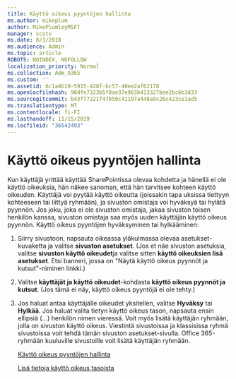 ```yaml
---
title: Käyttö oikeus pyyntöjen hallinta
ms.author: mikeplum
author: MikePlumleyMSFT
manager: scotv
ms.date: 8/3/2018
ms.audience: Admin
ms.topic: article
ROBOTS: NOINDEX, NOFOLLOW
localization_priority: Normal
ms.collection: Adm_O365
ms.custom: ''
ms.assetid: 6c1a4b19-5915-428f-bc57-40ee2af62178
ms.openlocfilehash: 90dfe7323b5f0ae37e963b413327bee2bc6b3d33
ms.sourcegitcommit: b43f77221f47b50c41197a448a9c26c423ce1ad5
ms.translationtype: MT
ms.contentlocale: fi-FI
ms.lasthandoff: 11/15/2019
ms.locfileid: "36542493"
---
```

# <a name="manage-access-requests"></a>Käyttö oikeus pyyntöjen hallinta

Kun käyttäjä yrittää käyttää SharePointissa olevaa kohdetta ja hänellä ei ole käyttö oikeuksia, hän näkee sanoman, että hän tarvitsee kohteen käyttö oikeuden. Käyttäjä voi pyytää käyttö oikeutta (joissakin tapa uksissa tiettyyn kohteeseen tai liittyä ryhmään), ja sivuston omistaja voi hyväksyä tai hylätä pyynnön. Jos joku, joka ei ole sivuston omistaja, jakaa sivuston toisen henkilön kanssa, sivuston omistaja saa myös uuden käyttäjän käyttö oikeus pyynnön. Käyttö oikeus pyyntöjen hyväksyminen tai hylkääminen:
  
1. Siirry sivustoon, napsauta oikeassa yläkulmassa olevaa asetukset-kuvaketta ja valitse **sivuston asetukset**. (Jos et näe sivuston asetuksia, valitse **sivuston käyttö oikeudet**ja valitse sitten **käyttö oikeuksien lisä asetukset**. Etsi banneri, jossa on "Näytä käyttö oikeus pyynnöt ja kutsut"-niminen linkki.)
    
2. Valitse **käyttäjät ja käyttö oikeudet**-kohdasta **käyttö oikeus pyynnöt ja kutsut**. (Jos tämä ei näy, käyttö oikeus pyyntöjä ei ole tehty.)
    
3. Jos haluat antaa käyttäjälle oikeudet yksitellen, valitse **Hyväksy** tai **Hylkää**. Jos haluat valita tietyn käyttö oikeus tason, napsauta ensin ellipsiä (...) henkilön nimen vieressä. Voit myös lisätä käyttäjän ryhmään, jolla on sivuston käyttö oikeus. Viestintä sivustoissa ja klassisissa ryhmä sivustoissa voit tehdä tämän sivuston asetukset-sivulla. Office 365-ryhmään kuuluville sivustoille voit lisätä käyttäjän ryhmään.
    
    [Käyttö oikeus pyyntöjen hallinta](https://go.microsoft.com/fwlink/?linkid=2008747)
    
    [Lisä tietoja käyttö oikeus tasoista](https://go.microsoft.com/fwlink/?linkid=867071)
    

